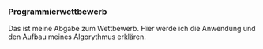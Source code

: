 <h3>Programmierwettbewerb</h3>
<p>Das ist meine Abgabe zum Wettbewerb. Hier werde ich die Anwendung
und den Aufbau meines Algorythmus erklären.</p>